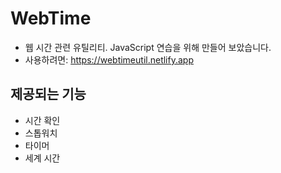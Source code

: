 # WebTime
- 웹 시간 관련 유틸리티. JavaScript 연습을 위해 만들어 보았습니다.
- 사용하려면: https://webtimeutil.netlify.app

## 제공되는 기능
- 시간 확인
- 스톱워치
- 타이머
- 세계 시간
